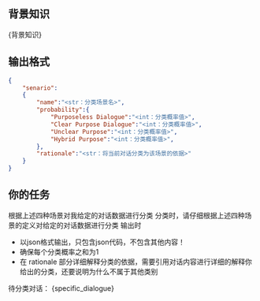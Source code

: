## 背景知识
{背景知识}


## 输出格式
```json
{
    "senario":
    {
        "name":"<str：分类场景名>",
        "probability":{
            "Purposeless Dialogue":"<int：分类概率值>",
            "Clear Purpose Dialogue":"<int：分类概率值>",
            "Unclear Purpose":"<int：分类概率值>",
            "Hybrid Purpose":"<int：分类概率值>",
        },
        "rationale":"<str：将当前对话分类为该场景的依据>"
    }
}
```

## 你的任务
根据上述四种场景对我给定的对话数据进行分类
分类时，请仔细根据上述四种场景的定义对给定的对话数据进行分类
输出时
- 以json格式输出，只包含json代码，不包含其他内容！
- 确保每个分类概率之和为1
- 在 rationale 部分详细解释分类的依据，需要引用对话内容进行详细的解释你给出的分类，还要说明为什么不属于其他类别


待分类对话：
{specific_dialogue}